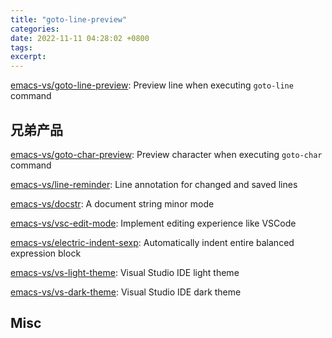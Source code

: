 ```yaml
---
title: "goto-line-preview"
categories: 
date: 2022-11-11 04:28:02 +0800
tags: 
excerpt: 
---
```




[emacs-vs/goto-line-preview](https://github.com/emacs-vs/goto-line-preview): Preview line when executing `goto-line` command


## 兄弟产品

[emacs-vs/goto-char-preview](https://github.com/emacs-vs/goto-char-preview): Preview character when executing `goto-char` command

[emacs-vs/line-reminder](https://github.com/emacs-vs/line-reminder): Line annotation for changed and saved lines

[emacs-vs/docstr](https://github.com/emacs-vs/docstr): A document string minor mode

[emacs-vs/vsc-edit-mode](https://github.com/emacs-vs/vsc-edit-mode): Implement editing experience like VSCode

[emacs-vs/electric-indent-sexp](https://github.com/emacs-vs/electric-indent-sexp): Automatically indent entire balanced expression block

[emacs-vs/vs-light-theme](https://github.com/emacs-vs/vs-light-theme): Visual Studio IDE light theme

[emacs-vs/vs-dark-theme](https://github.com/emacs-vs/vs-dark-theme): Visual Studio IDE dark theme








## Misc








